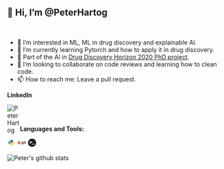 ## 👋 Hi, I’m @PeterHartog <!--optional link to online portfolio like https://medium.com/@saketprag322/customize-your-github-landing-page-cad846575bea -->

<br/>

- 👀 I’m interested in ML, ML in drug discovery and explainable AI.
- 🌱 I’m currently learning Pytorch and how to apply it in drug discovery.
- 👯 Part of the AI in [Drug Discovery Horizon 2020 PhD project](https://ai-dd.eu/).
- 💞️ I’m looking to collaborate on code reviews and learning how to clean code.
- 📫 How to reach me: Leave a pull request.


**LinkedIn**

<a href="https://www.linkedin.com/in/peter-hartog-2002a117b/">
<img align="left" alt="Peter Hartog" width="30px" src="https://cdn.jsdelivr.net/npm/simple-icons@v3/icons/linkedin.svg" />
</a>
<br />
<br />

**Languages and Tools:**


<code><img height="20" src="https://raw.githubusercontent.com/github/explore/80688e429a7d4ef2fca1e82350fe8e3517d3494d/topics/python/python.png"></code>
<code><img height="20" src="https://raw.githubusercontent.com/github/explore/80688e429a7d4ef2fca1e82350fe8e3517d3494d/topics/git/git.png"></code>
<code><img height="20" src="https://raw.githubusercontent.com/github/explore/80688e429a7d4ef2fca1e82350fe8e3517d3494d/topics/terminal/terminal.png"></code>

![Peter's github stats](https://github-readme-stats.vercel.app/api?username=PeterHartog&show_icons=true&hide_border=true)


<!---
PeterHartog/PeterHartog is a ✨ special ✨ repository because its `README.md` (this file) appears on your GitHub profile.
You can click the Preview link to take a look at your changes.
--->
